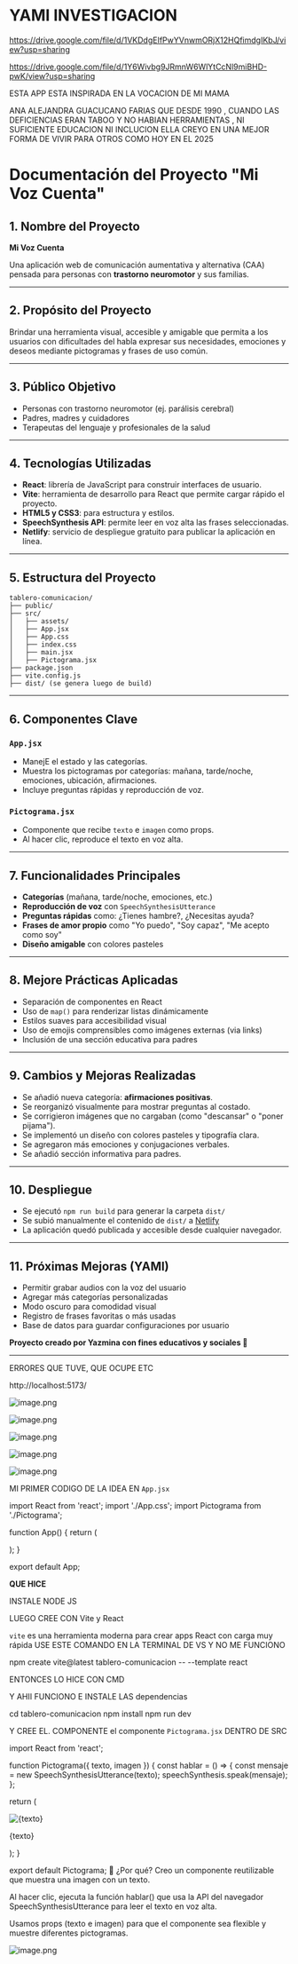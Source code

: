 # YAMI INVESTIGACION

https://drive.google.com/file/d/1VKDdgEIfPwYVnwmORjX12HQfimdgIKbJ/view?usp=sharing

https://drive.google.com/file/d/1Y6Wivbg9JRmnW6WlYtCcNl9miBHD-pwK/view?usp=sharing

ESTA APP ESTA INSPIRADA EN LA VOCACION DE MI MAMA 

ANA ALEJANDRA GUACUCANO FARIAS QUE DESDE  1990 , CUANDO LAS DEFICIENCIAS ERAN TABOO Y NO HABIAN HERRAMIENTAS , NI SUFICIENTE EDUCACION NI INCLUCION ELLA CREYO EN UNA MEJOR FORMA DE VIVIR PARA OTROS COMO HOY EN EL 2025

# Documentación del Proyecto "Mi Voz Cuenta"

## 1. Nombre del Proyecto

**Mi Voz Cuenta**

Una aplicación web de comunicación aumentativa y alternativa (CAA) pensada para personas con **trastorno neuromotor** y sus familias.

---

## 2. Propósito del Proyecto

Brindar una herramienta visual, accesible y amigable que permita a los usuarios con dificultades del habla expresar sus necesidades, emociones y deseos mediante pictogramas y frases de uso común.

---

## 3. Público Objetivo

- Personas con trastorno neuromotor (ej. parálisis cerebral)
- Padres, madres y cuidadores
- Terapeutas del lenguaje y profesionales de la salud

---

## 4. Tecnologías Utilizadas

- **React**: librería de JavaScript para construir interfaces de usuario.
- **Vite**: herramienta de desarrollo para React que permite cargar rápido el proyecto.
- **HTML5 y CSS3**: para estructura y estilos.
- **SpeechSynthesis API**: permite leer en voz alta las frases seleccionadas.
- **Netlify**: servicio de despliegue gratuito para publicar la aplicación en línea.

---

## 5. Estructura del Proyecto

```
tablero-comunicacion/
├── public/
├── src/
│   ├── assets/
│   ├── App.jsx
│   ├── App.css
│   ├── index.css
│   ├── main.jsx
│   ├── Pictograma.jsx
├── package.json
├── vite.config.js
├── dist/ (se genera luego de build)
```

---

## 6. Componentes Clave

### `App.jsx`

- ManejE el estado y las categorías.
- Muestra los pictogramas por categorías: mañana, tarde/noche, emociones, ubicación, afirmaciones.
- Incluye preguntas rápidas y reproducción de voz.

### `Pictograma.jsx`

- Componente que recibe `texto` e `imagen` como props.
- Al hacer clic, reproduce el texto en voz alta.

---

## 7. Funcionalidades Principales

- **Categorías** (mañana, tarde/noche, emociones, etc.)
- **Reproducción de voz** con `SpeechSynthesisUtterance`
- **Preguntas rápidas** como: ¿Tienes hambre?, ¿Necesitas ayuda?
- **Frases de amor propio** como "Yo puedo", "Soy capaz", "Me acepto como soy"
- **Diseño amigable** con colores pasteles

---

## 8. Mejore Prácticas Aplicadas

- Separación de componentes en React
- Uso de `map()` para renderizar listas dinámicamente
- Estilos suaves para accesibilidad visual
- Uso de emojis comprensibles como imágenes externas (via links)
- Inclusión de una sección educativa para padres

---

## 9. Cambios y Mejoras Realizadas

- Se añadió nueva categoría: **afirmaciones positivas**.
- Se reorganizó visualmente para mostrar preguntas al costado.
- Se corrigieron imágenes que no cargaban (como "descansar" o "poner pijama").
- Se implementó un diseño con colores pasteles y tipografía clara.
- Se agregaron más emociones y conjugaciones verbales.
- Se añadió sección informativa para padres.

---

## 10. Despliegue

- Se ejecutó `npm run build` para generar la carpeta `dist/`
- Se subió manualmente el contenido de `dist/` a [Netlify](https://netlify.com/)
- La aplicación quedó publicada y accesible desde cualquier navegador.

---

## 11. Próximas Mejoras (YAMI)

- Permitir grabar audios con la voz del usuario
- Agregar más categorías personalizadas
- Modo oscuro para comodidad visual
- Registro de frases favoritas o más usadas
- Base de datos para guardar configuraciones por usuario

**Proyecto creado por Yazmina con fines educativos y sociales 💜**

---

ERRORES QUE TUVE, QUE OCUPE ETC

http://localhost:5173/

![image.png](attachment:42c2cb7d-5170-400e-a43a-35cce28bb613:image.png)

![image.png](attachment:7931e006-1261-4951-b846-0b6db5c2239e:image.png)

![image.png](attachment:274eb6b7-ea75-441e-a7c1-e7f9833809f8:image.png)

![image.png](attachment:73f4095b-901c-42f0-88d3-0f762284cd84:image.png)

![image.png](attachment:91d34012-8fec-4f61-8a32-731ec755bc32:image.png)

MI PRIMER CODIGO  DE LA IDEA EN `App.jsx`

import React from 'react';
import './App.css';
import Pictograma from './Pictograma';

function App() {
return (
<div style={{ display: 'flex', justifyContent: 'center', flexWrap: 'wrap' }}>
<Pictograma
texto="Tengo hambre"
imagen="https://cdn-icons-png.flaticon.com/512/1046/1046784.png"
/>
<Pictograma
texto="Quiero ir al baño"
imagen="https://cdn-icons-png.flaticon.com/512/869/869636.png"
/>
<Pictograma
texto="Quiero jugar"
imagen="https://cdn-icons-png.flaticon.com/512/2784/2784462.png"
/>
</div>
);
}

export default App;

**QUE HICE** 

INSTALE NODE JS 

LUEGO CREE CON Vite y React 

`vite` es una herramienta moderna para crear apps React con carga muy rápida 
USE ESTE COMANDO EN LA TERMINAL DE VS Y NO ME FUNCIONO

npm create vite@latest tablero-comunicacion -- --template react

ENTONCES LO HICE CON CMD 

Y AHII FUNCIONO E  INSTALE LAS dependencias 

cd tablero-comunicacion
npm install
npm run dev

Y CREE EL. COMPONENTE 
el componente `Pictograma.jsx` DENTRO DE SRC

import React from 'react';

function Pictograma({ texto, imagen }) {
const hablar = () => {
const mensaje = new SpeechSynthesisUtterance(texto);
speechSynthesis.speak(mensaje);
};

return (
<div onClick={hablar} style={{ cursor: 'pointer', margin: 20, textAlign: 'center' }}>
<img src={imagen} alt={texto} style={{ width: 100 }} />
<p>{texto}</p>
</div>
);
}

export default Pictograma;
📌 ¿Por qué?
Creo un componente reutilizable que muestra una imagen con un texto.

Al hacer clic, ejecuta la función hablar() que usa la API del navegador SpeechSynthesisUtterance para leer el texto en voz alta.

Usamos props (texto e imagen) para que el componente sea flexible y muestre diferentes pictogramas.

![image.png](attachment:87c4fd0f-e088-42d8-8374-057c02e9db7d:image.png)
